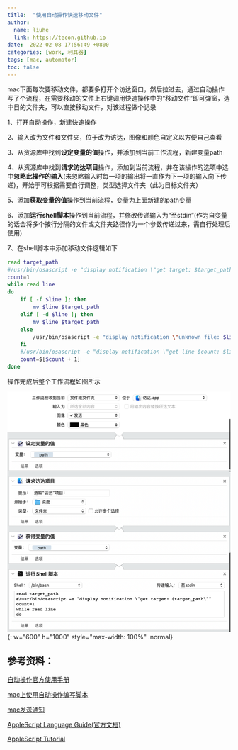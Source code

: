 ```yaml
---
title:  "使用自动操作快速移动文件"
author:
  name: liuhe
  link: https://tecon.github.io
date:  2022-02-08 17:56:49 +0800
categories: [work, 利其器]
tags: [mac, automator]
toc: false
---
```


mac下面每次要移动文件，都要多打开个访达窗口，然后拉过去，通过自动操作写了个流程，在需要移动的文件上右键调用快速操作中的“移动文件”即可弹窗，选中目的文件夹，可以直接移动文件，对该过程做个记录

1、打开自动操作，新建快速操作

2、输入改为文件和文件夹，位于改为访达，图像和颜色自定义以方便自己查看

3、从资源库中找到**设定变量的值**操作，并添加到当前工作流程，新建变量path

4、从资源库中找到**请求访达项目**操作，添加到当前流程，并在该操作的选项中选中**忽略此操作的输入**(未忽略输入时每一项的输出将一直作为下一项的输入向下传递)，开始于可根据需要自行调整，类型选择文件夹（此为目标文件夹）

5、添加**获取变量的值**操作到当前流程，变量为上面新建的path变量

6、添加**运行shell脚本**操作到当前流程，并修改传递输入为“至stdin”(作为自变量的话会将多个按行分隔的文件或文件夹路径作为一个参数传递过来，需自行处理后使用)

7、在shell脚本中添加移动文件逻辑如下

```bash
read target_path
#/usr/bin/osascript -e "display notification \"get target: $target_path\""
count=1
while read line
do
	if [ -f $line ]; then
		mv $line $target_path
	elif [ -d $line ]; then
		mv $line $target_path
	else
		/usr/bin/osascript -e "display notification \"unknown file: $line\""
	fi
	#/usr/bin/osascript -e "display notification \"get line $count: $line\""
	count=$[$count + 1]
done
```

操作完成后整个工作流程如图所示

![image-20220207182321812](https://raw.githubusercontent.com/tecon/img-cdn/master/2022/02/upgit_20220208_1644324177.png){: w="600" h="1000" style="max-width: 100%" .normal}
<br>

## 参考资料：

[自动操作官方使用手册](https://support.apple.com/zh-cn/guide/automator/welcome/2.10/mac)

[mac上使用自动操作编写脚本](https://blog.csdn.net/destiny_AC/article/details/43965909)

[mac发送通知](https://apple.stackexchange.com/questions/57412/how-can-i-trigger-a-notification-center-notification-from-an-applescript-or-shel)

[AppleScript Language Guide(官方文档)](https://developer.apple.com/library/archive/documentation/AppleScript/Conceptual/AppleScriptLangGuide/introduction/ASLR_intro.html#//apple_ref/doc/uid/TP40000983-CH208-SW1)

[AppleScript Tutorial](https://macosxautomation.com/applescript/firsttutorial/index.html)
